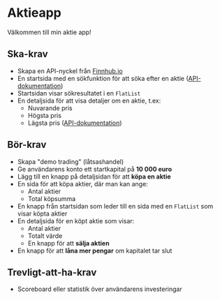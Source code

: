 # Aktieapp

Välkommen till min aktie app!

## Ska-krav
- Skapa en API-nyckel från [Finnhub.io](https://finnhub.io)
- En startsida med en sökfunktion för att söka efter en aktie ([API-dokumentation](https://finnhub.io/docs/api/symbol-search))
- Startsidan visar sökresultatet i en `FlatList`
- En detaljsida för att visa detaljer om en aktie, t.ex:
  - Nuvarande pris
  - Högsta pris
  - Lägsta pris ([API-dokumentation](https://finnhub.io/docs/api/quote))

## Bör-krav
- Skapa "demo trading" (låtsashandel)
- Ge användarens konto ett startkapital på **10 000 euro**
- Lägg till en knapp på detaljsidan för att **köpa en aktie**
- En sida för att köpa aktier, där man kan ange:
  - Antal aktier
  - Total köpsumma
- En knapp från startsidan som leder till en sida med en `FlatList` som visar köpta aktier
- En detaljsida för en köpt aktie som visar:
  - Antal aktier
  - Totalt värde
  - En knapp för att **sälja aktien**
- En knapp för att **låna mer pengar** om kapitalet tar slut

## Trevligt-att-ha-krav
- Scoreboard eller statistik över användarens investeringar